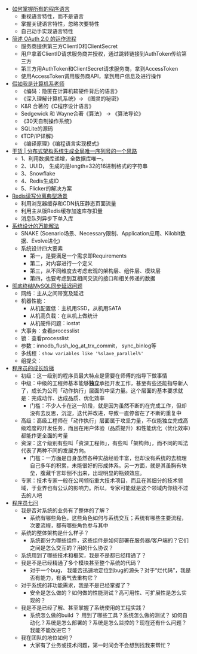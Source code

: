 
* [如何掌握所有的程序语言](http://www.yinwang.org/blog-cn/2017/07/06/master-pl)
  - 重视语言特性，而不是语言
  - 掌握关键语言特性，忽略次要特性
  - 自己动手实现语言特性
* [简述 OAuth 2.0 的运作流程](http://www.barretlee.com/blog/2016/01/10/oauth2-introduce/)
  - 服务商提供第三方ClientID和ClientSecret
  - 用户拿着ClientID请求服务商并授权，通过跳转链接到AuthToken传给第三方
  - 第三方用AuthToken和ClientSecret请求服务商，拿到AccessToken
  - 使用AccessToken调用服务商API，拿到用户信息及进行操作
* [假如我是计算机系老师](https://mp.weixin.qq.com/s?__biz=MzAxOTc0NzExNg==&mid=413878948&idx=1&sn=70986470ce1957e302680da0ad71f22b&scene=21#wechat_redirect)
  - 《编码：隐匿在计算机软硬件背后的语言》
  - 《深入理解计算机系统》-> 《图灵的秘密》
  - K&R 合著的《C程序设计语言》
  - Sedgewick 和 Wayne合著《算法》 -> 《算法导论》
  - 《30天自制操作系统》
  - SQLite的源码
  - 《TCP/IP详解》
  - 《编译原理》《编程语言实现模式》
* [干货 | 分布式架构系统生成全局唯一序列号的一个思路](https://mp.weixin.qq.com/s?__biz=MjM5MDI3MjA5MQ==&mid=2697266651&idx=2&sn=77a5b0d4cabcbb00fafeb6a409b93cd7&scene=21#wechat_redirect)
  - 1、利用数据库递增，全数据库唯一。
  - 2、UUID， 生成的是length=32的16进制格式的字符串
  - 3、Snowflake
  - 4、Redis生成ID
  - 5、Flicker的解决方案
* [Redis读写分离典型场景](http://www.jianshu.com/p/18041ffbdd9a?utm_source=tuicool&utm_medium=referral)
  - 利用浏览器缓存和CDN抗压静态页面流量
  - 利用主从版Redis缓存加速库存扣量
  - 消息队列异步下单入库
* [系统设计的万能解法](https://mp.weixin.qq.com/s/u8NDvKcYv4ztVVRT_HaUJw)
  - SNAKE (Scenario场景、Necessary限制、Application应用、Kilobit数据、Evolve进化)
  - 系统设计四大要素
    - 第一，是要满足一个需求即Requirements
    - 第二，对内容进行一个定义
    - 第三，从不同维度去考虑宏观的架构层、组件层、模块层
    - 第四，也要考虑到互相间交流的接口和相关传递的数据
* [彻底终结MySQL同步延迟问题](https://www.jianshu.com/p/ed19bb0e748a)
  - 网络：主从之间带宽及延迟
  - 机器性能：
    - 从机配置低：主机用SSD，从机用SATA
    - 从机高负载：在从机上做统计
    - 从机硬件问题：iostat
  - 大事务：查看processlist
  - 锁：查看processlist
  - 参数：innodb_flush_log_at_trx_commit， sync_binlog等
  - 多线程：`show variables like '%slave_parallel%'`
  - 组提交：
* [程序员的成长阶梯](https://mp.weixin.qq.com/s/n6TyGlqIJ5JOG2T6nsDxrA)
  - 初级：这一级别的程序员最大特点是需要在师傅的指导下做事情
  - 中级：中级的工程师基本能够**独立**承担开发工作，甚至有些还能指导新人了，成长为公司「动作执行」层面的中坚力量。这个层面的基本要求就是：完成动作、达成品质、优化效率
    - 门槛：不少人卡在这一阶段，就是因为虽然不断的在完成工作，但却没有去反思，沉淀，迭代并改进，导致一直停留在了不断的重复中
  - 高级：高级工程师在「动作执行」层面属于攻坚力量，不仅能独立完成高级难度的开发任务，而且在用户体验（品质提升）和性能优化（优化效率）都能作更全面的考量
  - 资深：这个级别有些叫「资深工程师」，有些叫「架构师」，而不同的叫法代表了两种不同的发展方向。
    - 门槛：一方面是自身虽然各种实战经验丰富，但却没有系统的去梳理自己多年的积累，未能很好的形成体系。另一方面，就是其虽胸有块垒，腹藏千言却倒不出来，出现明显的瓶颈效应。
  - 专家：技术专家一般在公司领衔重大技术项目，而且在其细分的技术领域，于业界也有公认的影响力。所以，专家可能就是这个领域内你绕不过去的人吧
* [程序员七问](https://mp.weixin.qq.com/s/EljooD8Cn2oE5VoVIf23fw)
  - 我是否对系统的业务有了整体的了解？
    - 系统有哪些角色，这些角色如何与系统交互；系统有哪些主要流程，次要流程，都有哪些角色参与其中
  - 系统的整体架构是什么样子？
    - 系统都分为哪些组件，这些组件是如何部署在服务器/客户端的？它们之间是怎么交互的？用的什么协议？
  - 系统用到了哪些技术和框架，我是不是都已经精通了？
  - 我是不是已经精通了多个模块甚至整个系统的代码？
    - 对于一个bug， 我能否迅速地定位到bug的源头？对于“烂代码”，我是否有能力，有勇气去重构它？
  - 对于系统的非功能需求，我是不是已经掌握了？
    - 安全是怎么做的？如何做的性能测试？高可用性、可扩展性是怎么实现的？
  - 我是不是已经了解、甚至掌握了系统使用的工程实践？
    - 系统怎么做的build ？ 用到了哪些工具？系统怎么做的测试？ 如何自动化？系统是怎么部署的？系统是怎么监控的？现在还有什么问题？ 我能不能改进它？
  - 我在团队的地位如何？
    - 大家有了业务或技术问题，第一时间会不会想到找我来帮忙？